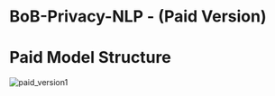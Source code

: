 # BoB-Privacy-NLP - (Paid Version)


# Paid Model Structure
![paid_version1](https://github.com/S-SIRIUS/BoB-NLP/assets/109223193/eb2e68c5-2669-45b9-b147-4d7922d5023d)


